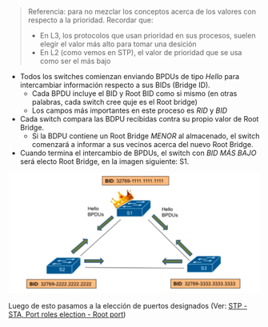 > Referencia: para no mezclar los conceptos acerca de los valores con respecto a la prioridad. Recordar que:
> - En L3, los protocolos que usan prioridad en sus procesos, suelen elegir el valor más alto para tomar una desición
> - En L2 (como vemos en STP), el valor de prioridad que se usa como ser el más bajo


-  Todos los switches comienzan enviando BPDUs de tipo _Hello_ para intercambiar información respecto a sus BIDs (Bridge ID). 
	- Cada BPDU incluye el BID y Root BID como si mismo (en otras palabras, cada switch cree quje es el Root bridge)
	-  Los campos más importantes en este proceso es _RID_ y _BID_
-  Cada switch compara las BDPU recibidas contra su propio valor de Root Bridge. 
	- Si la BDPU contiene un Root Bridge _MENOR_ al almacenado, el switch comenzará a informar a sus vecinos acerca del nuevo Root Bridge.
- Cuando termina el intercambio de BPDUs, el switch con _BID MÁS BAJO_ será electo Root Bridge, en la imagen siguiente: S1.

![](_anexos_/Screenshot%20from%202024-01-02%2011-49-46.png)

Luego de esto pasamos a la elección de puertos designados (Ver: [STP - STA, Port roles election - Root port](STP%20-%20STA,%20Port%20roles%20election%20-%20Root%20port.md))